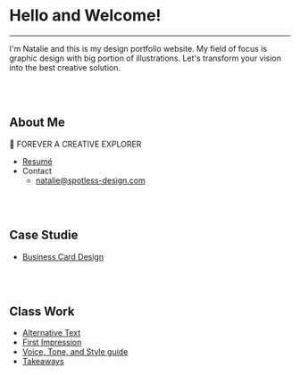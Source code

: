 # Hello and Welcome!
- - -

I'm Natalie and this is my design portfolio website. My field of focus is graphic design with big portion of illustrations. Let's transform your vision into the best creative solution.

<br>
<br>

## About Me

💜 FOREVER A CREATIVE EXPLORER
- [Resumé](04-experience)
- Contact
    - natalie@spotless-design.com

<br>
<br>

## Case Studie

- [Business Card Design](03-content-first)

<br>
<br>

## Class Work

- [Alternative Text](01-alternative-text)
- [First Impression](02-first-impression)
- [Voice, Tone, and Style guide](05-voice-tone)
- [Takeaways](takeaways)
